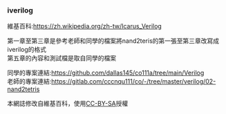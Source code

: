 ### iverilog
維基百科:https://zh.wikipedia.org/zh-tw/Icarus_Verilog

第一章至第三章是參考老師和同學的檔案將nand2teris的第一張至第三章改寫成iverilog的格式
<br>
第五章的內容和測試檔是取自同學的檔案

同學的專案連結:https://github.com/dallas145/co111a/tree/main/Verilog
<br>
老師的專案連結:https://gitlab.com/cccnqu111/co/-/tree/master/verilog/02-nand2tetris

本網誌修改自維基百科，使用[CC-BY-SA](https://zh.wikipedia.org/wiki/Wikipedia:CC_BY-SA_3.0%E5%8D%8F%E8%AE%AE%E6%96%87%E6%9C%AC)授權

